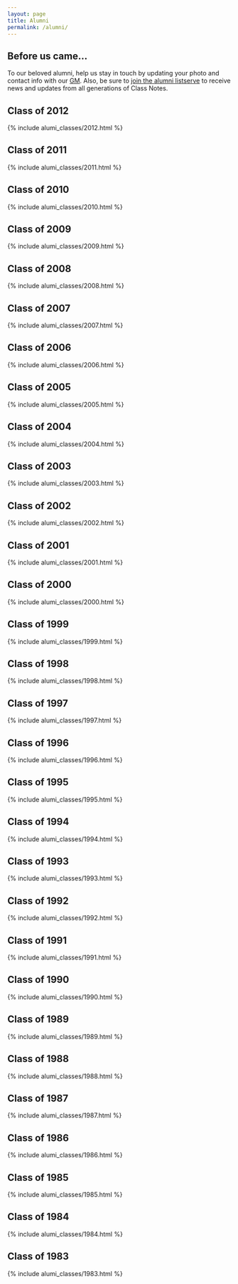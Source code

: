 ```yaml
---
layout: page
title: Alumni
permalink: /alumni/
---
```


## Before us came...

To our beloved alumni, help us stay in touch by updating your photo and contact info with
our [GM](mailto:gm@theclassnotes.com). Also, be sure to [join the alumni
listserve](mailto:gm@theclassnotes.com?subject=Alumni%20Listserve) to receive news and
updates from all generations of Class Notes.

## Class of 2012
{% include alumi_classes/2012.html %}

## Class of 2011
{% include alumi_classes/2011.html %}

## Class of 2010
{% include alumi_classes/2010.html %}

## Class of 2009
{% include alumi_classes/2009.html %}

## Class of 2008
{% include alumi_classes/2008.html %}

## Class of 2007
{% include alumi_classes/2007.html %}

## Class of 2006
{% include alumi_classes/2006.html %}

## Class of 2005
{% include alumi_classes/2005.html %}

## Class of 2004
{% include alumi_classes/2004.html %}

## Class of 2003
{% include alumi_classes/2003.html %}

## Class of 2002
{% include alumi_classes/2002.html %}

## Class of 2001
{% include alumi_classes/2001.html %}

## Class of 2000
{% include alumi_classes/2000.html %}

## Class of 1999
{% include alumi_classes/1999.html %}

## Class of 1998
{% include alumi_classes/1998.html %}

## Class of 1997
{% include alumi_classes/1997.html %}

## Class of 1996
{% include alumi_classes/1996.html %}

## Class of 1995
{% include alumi_classes/1995.html %}

## Class of 1994
{% include alumi_classes/1994.html %}

## Class of 1993
{% include alumi_classes/1993.html %}

## Class of 1992
{% include alumi_classes/1992.html %}

## Class of 1991
{% include alumi_classes/1991.html %}

## Class of 1990
{% include alumi_classes/1990.html %}

## Class of 1989
{% include alumi_classes/1989.html %}

## Class of 1988
{% include alumi_classes/1988.html %}

## Class of 1987
{% include alumi_classes/1987.html %}

## Class of 1986
{% include alumi_classes/1986.html %}

## Class of 1985
{% include alumi_classes/1985.html %}

## Class of 1984
{% include alumi_classes/1984.html %}

## Class of 1983
{% include alumi_classes/1983.html %}
